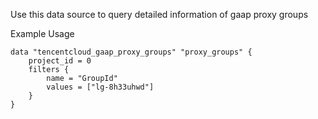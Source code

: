 Use this data source to query detailed information of gaap proxy groups

Example Usage

```hcl
data "tencentcloud_gaap_proxy_groups" "proxy_groups" {
	project_id = 0
	filters {
		name = "GroupId"
		values = ["lg-8h33uhwd"]
	}
}
```